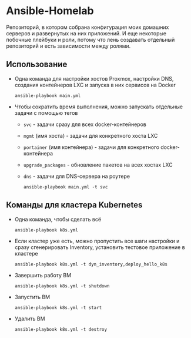 # Ansible-Homelab

Репозиторий, в котором собрана конфигурация моих домашних серверов и развернутых на них приложений. И еще некоторые побочные плейбуки и роли, потому что лень создавать отдельный репозиторий и есть зависимости между ролями.

## Использование

* Одна команда для настройки хостов Proxmox, настройки DNS, создания контейнеров LXC и запуска в них сервисов на Docker

      ansible-playbook main.yml

* Чтобы сократить время выполнения, можно запускать отдельные задачи с помощью тегов
  * `svc` - задачи сразу для всех docker-контейнеров
  * `mgmt` (имя хоста) - задачи для конкретного хоста LXC
  * `portainer` (имя контейнера) - задачи для конкретного docker-контейнера
  * `upgrade_packages` - обновление пакетов на всех хостах LXC
  * `dns` - задачи для DNS-сервера на роутере

        ansible-playbook main.yml -t svc

## Команды для кластера Kubernetes

* Одна команда, чтобы сделать всё

      ansible-playbook k8s.yml

* Если кластер уже есть, можно пропустить все шаги настройки и сразу сгенерировать Inventory, установить тестовое приложение в кластере

      ansible-playbook k8s.yml -t dyn_inventory,deploy_hello_k8s

* Завершить работу ВМ

      ansible-playbook k8s.yml -t shutdown

* Запустить ВМ

      ansible-playbook k8s.yml -t start

* Удалить ВМ

      ansible-playbook k8s.yml -t destroy
